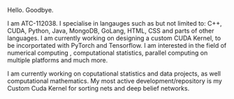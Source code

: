 Hello.
Goodbye.

I am ATC-112038. I specialise in langauges such as but not limited to: C++, CUDA, Python, Java, MongoDB, GoLang, HTML, CSS and parts of other languages. I am currently working on designing a custom CUDA Kernel, to be incorportated with PyTorch and Tensorflow. I am interested in the field of numerical computing , computational statistics, parallel computing on multiple platforms and much more. 

I am currently working on coputational statistics and data projects, as well computational mathematics. 
My most active development/repository is my Custom Cuda Kernel for sorting nets and deep belief networks. 


<!---
ATC-112038/ATC-112038 is a ✨ special ✨ repository because its `README.md` (this file) appears on your GitHub profile.
You cnk to take a look at your changes.
--->
